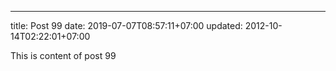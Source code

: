 ---
title: Post 99
date: 2019-07-07T08:57:11+07:00
updated: 2012-10-14T02:22:01+07:00

This is content of post 99